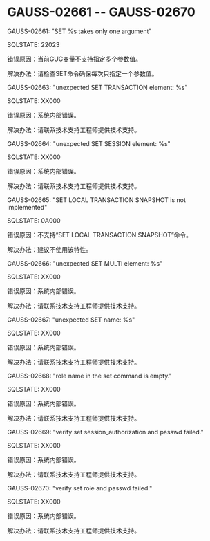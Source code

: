 # GAUSS-02661 -- GAUSS-02670<a name="ZH-CN_TOPIC_0302073484"></a>

GAUSS-02661: "SET %s takes only one argument"

SQLSTATE: 22023

错误原因：当前GUC变量不支持指定多个参数值。

解决办法：请检查SET命令确保每次只指定一个参数值。

GAUSS-02663: "unexpected SET TRANSACTION element: %s"

SQLSTATE: XX000

错误原因：系统内部错误。

解决办法：请联系技术支持工程师提供技术支持。

GAUSS-02664: "unexpected SET SESSION element: %s"

SQLSTATE: XX000

错误原因：系统内部错误。

解决办法：请联系技术支持工程师提供技术支持。

GAUSS-02665: "SET LOCAL TRANSACTION SNAPSHOT is not implemented"

SQLSTATE: 0A000

错误原因：不支持“SET LOCAL TRANSACTION SNAPSHOT”命令。

解决办法：建议不使用该特性。

GAUSS-02666: "unexpected SET MULTI element: %s"

SQLSTATE: XX000

错误原因：系统内部错误。

解决办法：请联系技术支持工程师提供技术支持。

GAUSS-02667: "unexpected SET name: %s"

SQLSTATE: XX000

错误原因：系统内部错误。

解决办法：请联系技术支持工程师提供技术支持。

GAUSS-02668: "role name in the set command is empty."

SQLSTATE: XX000

错误原因：系统内部错误。

解决办法：请联系技术支持工程师提供技术支持。

GAUSS-02669: "verify set session\_authorization and passwd failed."

SQLSTATE: XX000

错误原因：系统内部错误。

解决办法：请联系技术支持工程师提供技术支持。

GAUSS-02670: "verify set role and passwd failed."

SQLSTATE: XX000

错误原因：系统内部错误。

解决办法：请联系技术支持工程师提供技术支持。

